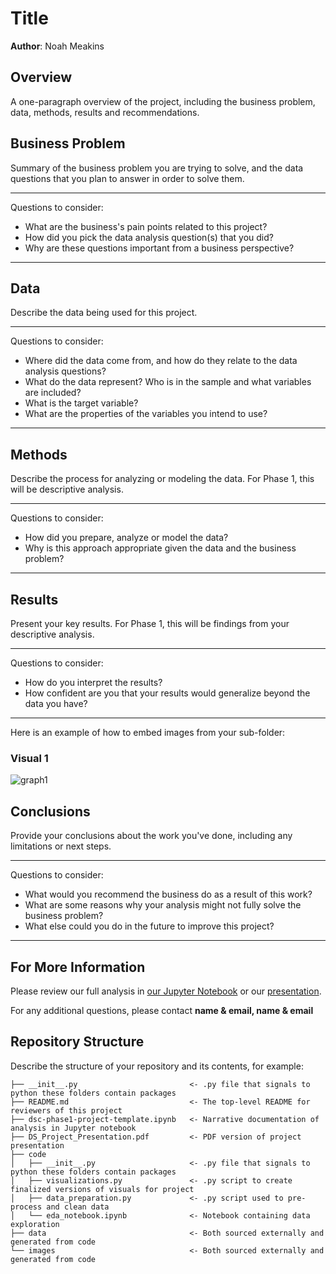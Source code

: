 # Title

**Author**: Noah Meakins

## Overview

A one-paragraph overview of the project, including the business problem, data, methods, results and recommendations.

## Business Problem

Summary of the business problem you are trying to solve, and the data questions that you plan to answer in order to solve them.

***
Questions to consider:

* What are the business's pain points related to this project?
* How did you pick the data analysis question(s) that you did?
* Why are these questions important from a business perspective?

***

## Data

Describe the data being used for this project.

***
Questions to consider:

* Where did the data come from, and how do they relate to the data analysis questions?
* What do the data represent? Who is in the sample and what variables are included?
* What is the target variable?
* What are the properties of the variables you intend to use?

***

## Methods

Describe the process for analyzing or modeling the data. For Phase 1, this will be descriptive analysis.

***
Questions to consider:

* How did you prepare, analyze or model the data?
* Why is this approach appropriate given the data and the business problem?

***

## Results

Present your key results. For Phase 1, this will be findings from your descriptive analysis.

***
Questions to consider:

* How do you interpret the results?
* How confident are you that your results would generalize beyond the data you have?

***

Here is an example of how to embed images from your sub-folder:

### Visual 1

![graph1](./images/viz1.png)

## Conclusions

Provide your conclusions about the work you've done, including any limitations or next steps.

***
Questions to consider:

* What would you recommend the business do as a result of this work?
* What are some reasons why your analysis might not fully solve the business problem?
* What else could you do in the future to improve this project?

***

## For More Information

Please review our full analysis in [our Jupyter Notebook](./dsc-phase1-project-template.ipynb) or our [presentation](./DS_Project_Presentation.pdf).

For any additional questions, please contact **name & email, name & email**

## Repository Structure

Describe the structure of your repository and its contents, for example:

```
├── __init__.py                         <- .py file that signals to python these folders contain packages
├── README.md                           <- The top-level README for reviewers of this project
├── dsc-phase1-project-template.ipynb   <- Narrative documentation of analysis in Jupyter notebook
├── DS_Project_Presentation.pdf         <- PDF version of project presentation
├── code
│   ├── __init__.py                     <- .py file that signals to python these folders contain packages
│   ├── visualizations.py               <- .py script to create finalized versions of visuals for project
│   ├── data_preparation.py             <- .py script used to pre-process and clean data
│   └── eda_notebook.ipynb              <- Notebook containing data exploration
├── data                                <- Both sourced externally and generated from code
└── images                              <- Both sourced externally and generated from code
```
